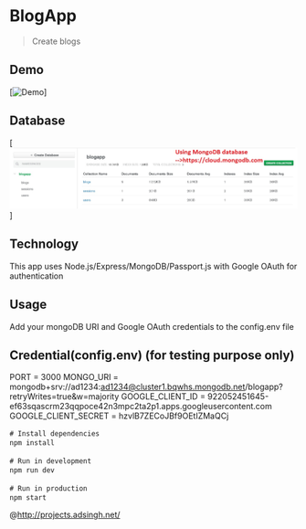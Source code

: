 # BlogApp

> Create blogs

## Demo
[![Demo](demo.gif)]

## Database
[![database](db.jpg)]

## Technology
This app uses Node.js/Express/MongoDB/Passport.js with Google OAuth for authentication

## Usage

Add your mongoDB URI and Google OAuth credentials to the config.env file

## Credential(config.env) (for testing purpose only)
PORT = 3000
MONGO_URI = mongodb+srv://ad1234:ad1234@cluster1.bqwhs.mongodb.net/blogapp?retryWrites=true&w=majority
GOOGLE_CLIENT_ID = 922052451645-ef63sqascrm23qqpoce42n3mpc2ta2p1.apps.googleusercontent.com
GOOGLE_CLIENT_SECRET = hzvlB7ZECoJBf9OEtIZMaQCj

```
# Install dependencies
npm install

# Run in development
npm run dev

# Run in production
npm start
```
@http://projects.adsingh.net/


